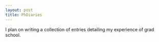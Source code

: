 ```yaml
---
layout: post
title: PhDiaries
---
```

I plan on writing a collection of entries detailing my experience of grad school.
